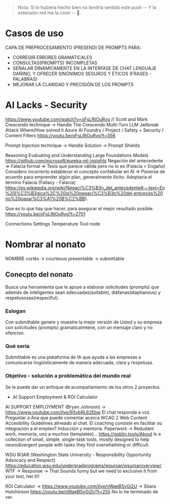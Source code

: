 > Nota: Si lo hubiera hecho bien no tendría sentido este push -- Y la extensión md me la comí -- 😬.

# Casos de uso
CAPA DE PREPROCESAMIENTO (PRESEND) DE PROMPTS PARA:
- CORREGIR ERRORES GRAMATICALES
- CONSULTAS(PROMPTS) INCOMPLETAS
- SEÑALAR DINÁMICAMENTE EN LA INTERFASE DE CHAT LENGUAJE DAÑINO, Y OFRECER SINÓNIMOS SEGUROS Y ÉTICOS (FRASES - PALABRAS)
- MEJORAR LA CLARIDAD Y PRECISIÓN DE LOS PROMPTS

# AI Lacks - Security
https://www.youtube.com/watch?v=oFsLRtOuRyg // Scott and Mark
Crescendo technique -> Handle
The Crescendo Multi-Turn LLM Jailbreak Attack
Where/How solved it
Azure AI Foundry / Project / Safety + Security / Content Filters
https://youtu.be/oFsLRtOuRyg?t=556

Prompt Injection technique -> Handle
Solution -> Prompt Shields

Reasoning
Evaluating and Understanding Large Foundations Models
https://github.com/microsoft/eureka-ml-insights
Negación del antecedente => Falacia formal => Tesis que parece válida pero no lo es (Falacia = Engaño)
Considero incorrecto establecer el concepto confabular en AI => Ponerse de acuerdo para emprender algún plan, generalmente ilícito. Adoptaría el término Falacia (Fallacy - Falacia)
https://es.wikipedia.org/wiki/Negaci%C3%B3n_del_antecedente#:~:text=En%20l%C3%B3gica%2C%20la%20negaci%C3%B3n%20del,entonces%20no%20pasar%C3%A1%20B%C2%BB).

Que es lo que hay que hacer, para asegurar el mejor resultado posible:
https://youtu.be/oFsLRtOuRyg?t=2701

Connections Settings
Temperature
Tool node

# Nombrar al nonato 
NOMBRE
cortés -> courteous
presentable -> submittable

## Conecpto del nonato
Busca una herramienta que le apoye a elaborar solicitudes (prompts) que además de inteligentes sean adecuadas(suitable), diáfanas(diaphanous) y respetusosas(respectful).

### Eslogan
Con submittable genere y muestre la mejor versión de Usted y su empresa con solicitudes (prompts) gramaticalmtene, con un mensaje claro y no ofencivo.

### Qué sería
Submittable es una plataforma de IA que ayuda a las empresas a comunicarse lingüisticamente de manera adecuada, clara y respetusa.


### Objetivo - solución a problemática del mundo real

Se le puede dar un enfoque de acompañamiento de los otros 2 proyectos.
- AI Support Employment & ROI Calculator

AI SUPPORT EMPLOYMENT (Bryan Johnson) -> https://www.youtube.com/live/93vbRL62Ebw
El chat responda a voz. Preguntar a Ana que puede comentar acerca WCAG 2
Web Content Accesibility Guidelines alineado al chat.
El coaching consiste en facilitar su integración a el empleo? Inducción y mentoria.
Paperwork -> Redudant work, memoria, uno a muchos (templates)...
https://goblin.tools/About
Is a collection of small, simple, single-task tools, mostly designed to help neurodivergent people with tasks they find overwhelming or difficult.

WSU ROAR (Washington State University - Responsibility Opportunity Advocacy and Respect)
https://education.wsu.edu/undergradprograms/wsuroar/wsuroaroverview/
WTF -> Response -> That Sounds funny but we need to exclusive it from your text, het it!!

ROI Calculator -> https://www.youtube.com/live/nWaeBSvGi2U -> Shara Hutchinson
https://youtu.be/nWaeBSvGi2U?t=255
No lo he terminado de ver.